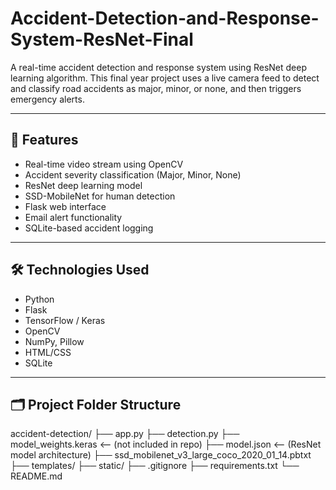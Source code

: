# Accident-Detection-and-Response-System-ResNet-Final

A real-time accident detection and response system using ResNet deep learning algorithm. This final year project uses a live camera feed to detect and classify road accidents as major, minor, or none, and then triggers emergency alerts.

---

## 📌 Features

- Real-time video stream using OpenCV
- Accident severity classification (Major, Minor, None)
- ResNet deep learning model
- SSD-MobileNet for human detection
- Flask web interface
- Email alert functionality
- SQLite-based accident logging

---

## 🛠 Technologies Used

- Python
- Flask
- TensorFlow / Keras
- OpenCV
- NumPy, Pillow
- HTML/CSS
- SQLite

---

## 🗂 Project Folder Structure
accident-detection/
├── app.py
├── detection.py
├── model_weights.keras <-- (not included in repo)
├── model.json <-- (ResNet model architecture)
├── ssd_mobilenet_v3_large_coco_2020_01_14.pbtxt
├── templates/
├── static/
├── .gitignore
├── requirements.txt
└── README.md

